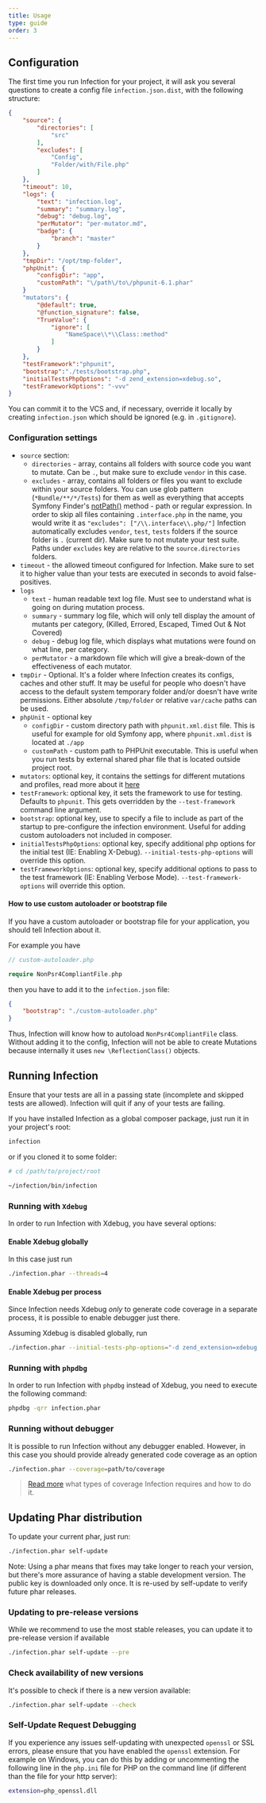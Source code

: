 ```yaml
---
title: Usage
type: guide
order: 3
---
```


## Configuration

The first time you run Infection for your project, it will ask you several questions to create a config file `infection.json.dist`, with the following structure:

``` json
{
    "source": {
        "directories": [
            "src"
        ],
        "excludes": [
            "Config",
            "Folder/with/File.php"
        ]
    },
    "timeout": 10,
    "logs": {
        "text": "infection.log",
        "summary": "summary.log",
        "debug": "debug.log",
        "perMutator": "per-mutator.md",
        "badge": {
            "branch": "master"
        }
    },
    "tmpDir": "/opt/tmp-folder",
    "phpUnit": {
        "configDir": "app",
        "customPath": "\/path\/to\/phpunit-6.1.phar"
    }
    "mutators": {
        "@default": true,
        "@function_signature": false,
        "TrueValue": {
            "ignore": [
                "NameSpace\\*\\Class::method"
            ]
        }
    },
    "testFramework":"phpunit",
    "bootstrap":"./tests/bootstrap.php",
    "initialTestsPhpOptions": "-d zend_extension=xdebug.so",
    "testFrameworkOptions": "-vvv"
}
```

You can commit it to the VCS and, if necessary, override it locally by creating `infection.json` which should be ignored (e.g. in `.gitignore`).

### Configuration settings

* `source` section:
  * `directories` - array, contains all folders with source code you want to mutate. Can be `.`, but make sure to exclude `vendor` in this case.
  * `excludes` - array, contains all folders or files you want to exclude within your source folders. You can use glob pattern (`*Bundle/**/*/Tests`) for them as well as everything that accepts Symfony Finder's [notPath()](http://api.symfony.com/4.0/Symfony/Component/Finder/Finder.html#method_notPath) method - path or regular expression. In order to skip all files containing `.interface.php` in the name, you would write it as `"excludes": ["/\\.interface\\.php/"]`
  Infection automatically excludes `vendor`, `test`, `tests` folders if the source folder is `.` (current dir). Make sure to not mutate your test suite.
  Paths under `excludes` key are relative to the `source.directories` folders. 
* `timeout` - the allowed timeout configured for Infection. Make sure to set it to higher value than your tests are executed in seconds to avoid false-positives.
* `logs`
  * `text` - human readable text log file. Must see to understand what is going on during mutation process.
  * `summary` - summary log file, which will only tell display the amount of mutants per category, (Killed, Errored, Escaped, Timed Out & Not Covered)
  * `debug` - debug log file, which displays what mutations were found on what line, per category.
  * `perMutator` - a markdown file which will give a break-down of the effectiveness of each mutator.
* `tmpDir` - Optional. It's a folder where Infection creates its configs, caches and other stuff. It may be useful for people who doesn't have access to the default system temporary folder and/or doesn't have write permissions. Either absolute `/tmp/folder` or relative `var/cache` paths can be used.
* `phpUnit` - optional key
  * `configDir` - custom directory path with `phpunit.xml.dist` file. This is useful for example for old Symfony app, where `phpunit.xml.dist` is located at `./app`
  * `customPath` - custom path to PHPUnit executable. This is useful when you run tests by external shared phar file that is located outside project root.
* `mutators`: optional key, it contains the settings for different mutations and profiles, read more about it [here](/guide/profiles.html)
* `testFramework`: optional key, it sets the framework to use for testing. Defaults to `phpunit`. This gets overridden by the `--test-framework` command line argument.
* `bootstrap`: optional key, use to specify a file to include as part of the startup to pre-configure the infection environment. Useful for adding custom autoloaders not included in composer.
* `initialTestsPhpOptions`: optional key, specify additional php options for the initial test (IE: Enabling X-Debug). `--initial-tests-php-options` will override this option.
* `testFrameworkOptions`: optional key, specify additional options to pass to the test framework (IE: Enabling Verbose Mode). `--test-framework-options` will override this option.

#### How to use custom autoloader or bootstrap file

If you have a custom autoloader or bootstrap file for your application, you should tell Infection about it.

For example you have

```php
// custom-autoloader.php

require NonPsr4CompliantFile.php

```

then you have to add it to the `infection.json` file:

```json
{
    "bootstrap": "./custom-autoloader.php"
}
```

Thus, Infection will know how to autoload `NonPsr4CompliantFile` class. Without adding it to the config, Infection will not be able to create Mutations because internally it uses `new \ReflectionClass()` objects.

## Running Infection

Ensure that your tests are all in a passing state (incomplete and skipped tests are allowed). Infection will quit if any of your tests are failing.

If you have installed Infection as a global composer package, just run it in your project's root:

``` bash
infection
```

or if you cloned it to some folder:

``` bash
# cd /path/to/project/root

~/infection/bin/infection
```

### Running with `Xdebug`

In order to run Infection with Xdebug, you have several options:

#### Enable Xdebug globally

In this case just run

```bash
./infection.phar --threads=4
```

#### Enable Xdebug per process

Since Infection needs Xdebug *only* to generate code coverage in a separate process, it is possible to enable debugger just there. 

Assuming Xdebug is disabled globally, run

```bash
./infection.phar --initial-tests-php-options="-d zend_extension=xdebug.so"
```

### Running with `phpdbg`

In order to run Infection with `phpdbg` instead of Xdebug, you need to execute the following command:

```bash
phpdbg -qrr infection.phar
```

### Running without debugger

It is possible to run Infection without any debugger enabled. However, in this case you should provide already generated code coverage as an option

```bash
./infection.phar --coverage=path/to/coverage
```

> [Read more](./command-line-options.html#coverage) what types of coverage Infection requires and how to do it.

## Updating Phar distribution

To update your current phar, just run:

``` bash
./infection.phar self-update
```

<p class="tip">Note: Using a phar means that fixes may take longer to reach your version, but there's more assurance of having a stable development version. The public key is downloaded only once. It is re-used by self-update to verify future phar releases.</p>

### Updating to pre-release versions

While we recommend to use the most stable releases, you can update it to pre-release version if available

``` bash
./infection.phar self-update --pre
```

### Check availability of new versions

It's possible to check if there is a new version available:

``` bash
./infection.phar self-update --check
```

### Self-Update Request Debugging

If you experience any issues self-updating with unexpected `openssl` or SSL errors, please ensure that you have enabled the `openssl` extension. For example on Windows, you can do this by adding or uncommenting the following line in the `php.ini` file for PHP on the command line (if different than the file for your http server):

``` bash
extension=php_openssl.dll
```
